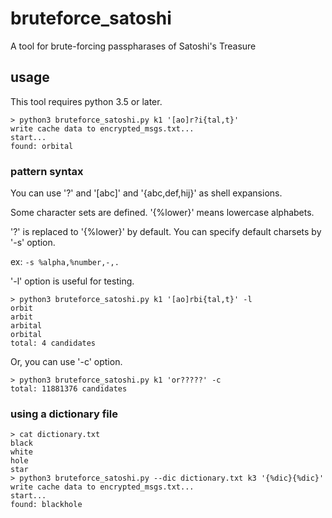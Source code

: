 # bruteforce_satoshi
A tool for brute-forcing passpharases of Satoshi's Treasure

## usage
This tool requires python 3.5 or later.

```
> python3 bruteforce_satoshi.py k1 '[ao]r?i{tal,t}'
write cache data to encrypted_msgs.txt...
start...
found: orbital
```

### pattern syntax
You can use '?' and '[abc]' and '{abc,def,hij}' as shell expansions.

Some character sets are defined. '{%lower}' means lowercase alphabets.

'?' is replaced to '{%lower}' by default.
You can specify default charsets by '-s' option.

ex: `-s %alpha,%number,-,.`

'-l' option is useful for testing.
```
> python3 bruteforce_satoshi.py k1 '[ao]rbi{tal,t}' -l
orbit
arbit
arbital
orbital
total: 4 candidates
```

Or, you can use '-c' option.
```
> python3 bruteforce_satoshi.py k1 'or?????' -c
total: 11881376 candidates
```

### using a dictionary file
```
> cat dictionary.txt
black
white
hole
star
> python3 bruteforce_satoshi.py --dic dictionary.txt k3 '{%dic}{%dic}'
write cache data to encrypted_msgs.txt...
start...
found: blackhole
```
